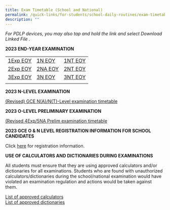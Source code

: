 ```yaml
---
title: Exam Timetable (School and National)
permalink: /quick-links/for-students/school-daily-routines/exam-timetable-school-national/
description: ""
---
```

_For PDLP devices, you may also tap and hold the link and select Download Linked File ._

**2023 END-YEAR EXAMINATION**

| | | |
| -------- | -------- | -------- | 
| [1Exp EOY ](/files/1e%20eoy%202023.pdf) | [1N EOY](/files/1na%20eoy%202023.pdf) | [1NT EOY](/files/1nt_26%20sep2023.pdf) |
|[2Exp EOY](/files/2e%20eoy%202023.pdf) | [2NA EOY](/files/2na_26%20sep2023.pdf) | [2NT EOY](/files/2nt%20eoy%202023.pdf) |
| [3Exp EOY](/files/3e_final%20eoy%202023.pdf) | [3N EOY](/files/3n_final%20eoy%202023.pdf)| [3NT EOY](/files/3t_final%20eoy%202023.pdf)|
| | | |


**2023 N-LEVEL  EXAMINATION**

[(Revised) GCE N(A)/N(T)-Level examination timetable](/files/gce%20n-level%20exam%20timetable%2011_08_2023%20for%20publication.pdf)


**2023 O-LEVEL PRELIMINARY EXAMINATION**

[(Revised 4Exp/5NA Prelim examination timetable](/files/2023%20o%20level%20prelim%20timetable_4e5n%2017%20aug.pdf)



**2023 GCE O &amp; N LEVEL REGISTRATION INFORMATION FOR SCHOOL CANDIDATES**

Click [here](/files/2023_registration_information_for_school_candidates.pdf) for registration information.

**USE OF CALCULATORS AND DICTIONARIES DURING EXAMINATIONS**

All students must ensure that they are using approved calculators and/or dictionaries for all examinations. Students who are found with unauthorized calculators/dictionaries during the school/national examination would have violated an examination regulation and actions would be taken against them.  

[List of approved calculators](/files/2023%20guidelines_calculators.pdf)<br>
[List of approved dictionaries](/files/2023%20list_of_dictionaries_for_examination.pdf)
